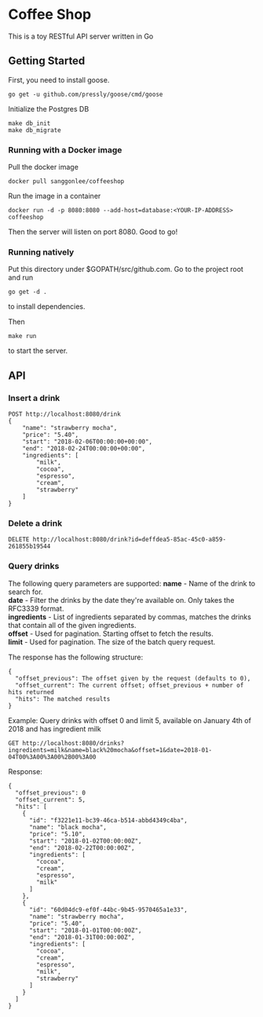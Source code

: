 # Coffee Shop

This is a toy RESTful API server written in Go

## Getting Started

First, you need to install goose.
```
go get -u github.com/pressly/goose/cmd/goose
```

Initialize the Postgres DB
```
make db_init
make db_migrate
```

### Running with a Docker image
Pull the docker image
```
docker pull sanggonlee/coffeeshop
```

Run the image in a container
```
docker run -d -p 8080:8080 --add-host=database:<YOUR-IP-ADDRESS> coffeeshop
```

Then the server will listen on port 8080. Good to go!

### Running natively
Put this directory under $GOPATH/src/github.com.
Go to the project root and run
```
go get -d .
```
to install dependencies.

Then
```
make run
```
to start the server.

## API

### Insert a drink
```
POST http://localhost:8080/drink
{
	"name": "strawberry mocha",
	"price": "5.40",
	"start": "2018-02-06T00:00:00+00:00",
	"end": "2018-02-24T00:00:00+00:00",
	"ingredients": [
		"milk",
		"cocoa",
		"espresso",
		"cream",
		"strawberry"
	]
}
```

### Delete a drink
```
DELETE http://localhost:8080/drink?id=deffdea5-85ac-45c0-a859-261855b19544
```

### Query drinks
The following query parameters are supported:
**name** - Name of the drink to search for.  
**date** - Filter the drinks by the date they're available on. Only takes the RFC3339 format.  
**ingredients** - List of ingredients separated by commas, matches the drinks that contain all of the given ingredients.  
**offset** - Used for pagination. Starting offset to fetch the results.  
**limit** - Used for pagination. The size of the batch query request.  

The response has the following structure:
```
{
  "offset_previous": The offset given by the request (defaults to 0),
  "offset_current": The current offset; offset_previous + number of hits returned
  "hits": The matched results
}
```

Example:
Query drinks with offset 0 and limit 5, available on January 4th of 2018 and has ingredient milk
```
GET http://localhost:8080/drinks?ingredients=milk&name=black%20mocha&offset=1&date=2018-01-04T00%3A00%3A00%2B00%3A00
```

Response:
```
{
  "offset_previous": 0
  "offset_current": 5,
  "hits": [
    {
      "id": "f3221e11-bc39-46ca-b514-abbd4349c4ba",
      "name": "black mocha",
      "price": "5.10",
      "start": "2018-01-02T00:00:00Z",
      "end": "2018-02-22T00:00:00Z",
      "ingredients": [
        "cocoa",
        "cream",
        "espresso",
        "milk"
      ]
    },
    {
      "id": "60d04dc9-ef0f-44bc-9b45-9570465a1e33",
      "name": "strawberry mocha",
      "price": "5.40",
      "start": "2018-01-01T00:00:00Z",
      "end": "2018-01-31T00:00:00Z",
      "ingredients": [
        "cocoa",
        "cream",
        "espresso",
        "milk",
        "strawberry"
      ]
    }
  ]
}
```